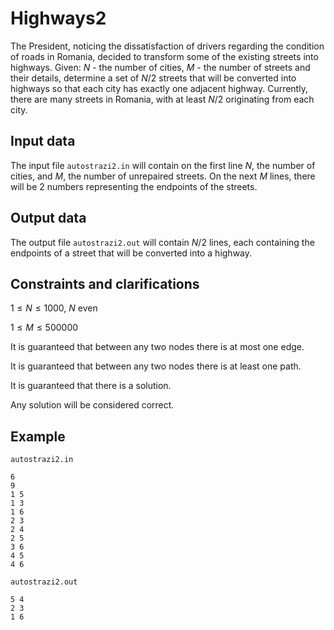# Highways2

The President, noticing the dissatisfaction of drivers regarding the condition of roads in Romania, decided to transform some of the existing streets into highways. Given: $N$ - the number of cities, $M$ - the number of streets and their details, determine a set of $N / 2$ streets that will be converted into highways so that each city has exactly one adjacent highway. Currently, there are many streets in Romania, with at least $N / 2$ originating from each city.

## Input data

The input file `autostrazi2.in` will contain on the first line $N$, the number of cities, and $M$, the number of unrepaired streets. On the next $M$ lines, there will be 2 numbers representing the endpoints of the streets.

## Output data

The output file `autostrazi2.out` will contain $N / 2$ lines, each containing the endpoints of a street that will be converted into a highway.

## Constraints and clarifications

$1 \leq N \leq 1000$, $N$ even

$1 \leq M \leq 500000$

It is guaranteed that between any two nodes there is at most one edge.

It is guaranteed that between any two nodes there is at least one path.

It is guaranteed that there is a solution.

Any solution will be considered correct.

## Example

`autostrazi2.in`
```
6
9
1 5
1 3
1 6
2 3
2 4
2 5
3 6
4 5
4 6
```

`autostrazi2.out`
```
5 4
2 3
1 6
```